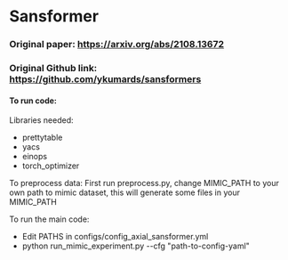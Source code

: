 # Sansformer
### Original paper: https://arxiv.org/abs/2108.13672
### Original Github link: https://github.com/ykumards/sansformers

#### To run code:
Libraries needed:
- prettytable
- yacs
- einops
- torch_optimizer

To preprocess data:
First run preprocess.py, change MIMIC_PATH to your own path to mimic dataset, this will generate some files in your MIMIC_PATH

To run the main code:
- Edit PATHS in configs/config_axial_sansformer.yml
- python run_mimic_experiment.py --cfg "path-to-config-yaml"
